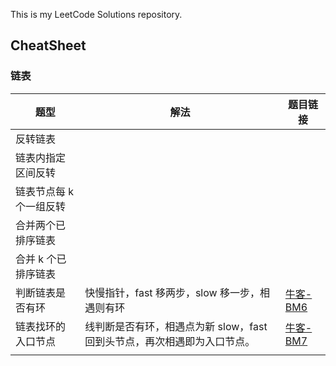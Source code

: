 This is my LeetCode Solutions repository.

## CheatSheet

### 链表

| 题型                    | 解法                                                         | 题目链接                                                     |
| ----------------------- | ------------------------------------------------------------ | ------------------------------------------------------------ |
| 反转链表                |                                                              |                                                              |
| 链表内指定区间反转      |                                                              |                                                              |
| 链表节点每 k 个一组反转 |                                                              |                                                              |
| 合并两个已排序链表      |                                                              |                                                              |
| 合并 k 个已排序链表     |                                                              |                                                              |
| 判断链表是否有环        | 快慢指针，fast 移两步，slow 移一步，相遇则有环               | [牛客-BM6](https://www.nowcoder.com/share/jump/451570361697200277698) |
| 链表找环的入口节点      | 线判断是否有环，相遇点为新 slow，fast 回到头节点，再次相遇即为入口节点。 | [牛客-BM7](https://www.nowcoder.com/share/jump/451570361697200277698) |
|                         |                                                              |                                                              |

